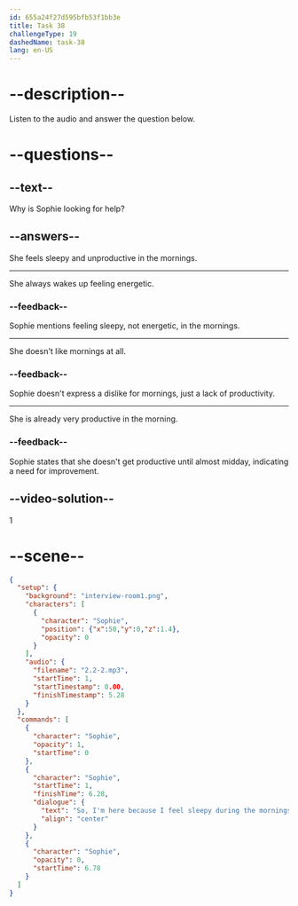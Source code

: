 ```yaml
---
id: 655a24f27d595bfb53f1bb3e
title: Task 38
challengeType: 19
dashedName: task-38
lang: en-US
---
```


<!-- (Audio) Sophie: So, I'm here because I feel sleepy during the mornings. I don't get productive until it's almost midday. -->

# --description--

Listen to the audio and answer the question below.

# --questions--

## --text--

Why is Sophie looking for help?

## --answers--

She feels sleepy and unproductive in the mornings.

---

She always wakes up feeling energetic.

### --feedback--

Sophie mentions feeling sleepy, not energetic, in the mornings.

---

She doesn't like mornings at all.

### --feedback--

Sophie doesn't express a dislike for mornings, just a lack of productivity.

---

She is already very productive in the morning.

### --feedback--

Sophie states that she doesn't get productive until almost midday, indicating a need for improvement.

## --video-solution--

1

# --scene--

```json
{
  "setup": {
    "background": "interview-room1.png",
    "characters": [
      {
        "character": "Sophie",
        "position": {"x":50,"y":0,"z":1.4},
        "opacity": 0
      }
    ],
    "audio": {
      "filename": "2.2-2.mp3",
      "startTime": 1,
      "startTimestamp": 0.00,
      "finishTimestamp": 5.28
    }
  },
  "commands": [
    {
      "character": "Sophie",
      "opacity": 1,
      "startTime": 0
    },
    {
      "character": "Sophie",
      "startTime": 1,
      "finishTime": 6.28,
      "dialogue": {
        "text": "So, I'm here because I feel sleepy during the mornings. I don't get productive until it's almost midday.",
        "align": "center"
      }
    },
    {
      "character": "Sophie",
      "opacity": 0,
      "startTime": 6.78
    }
  ]
}
```
